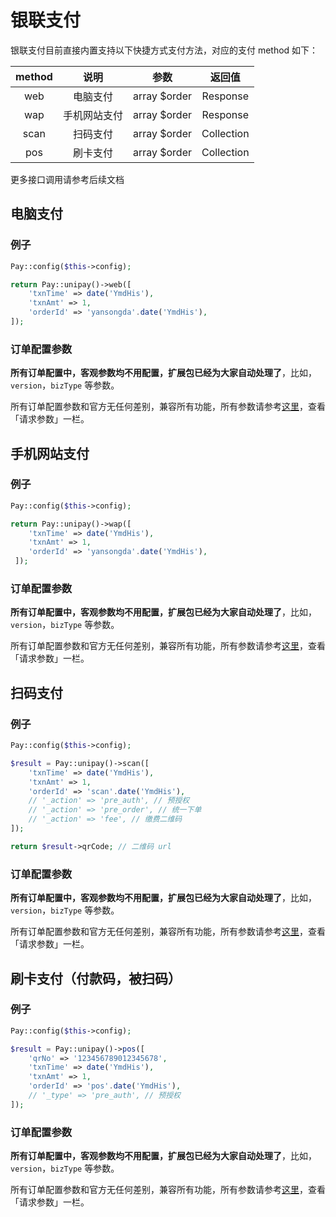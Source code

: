 # 银联支付

银联支付目前直接内置支持以下快捷方式支付方法，对应的支付 method 如下：

|  method  |   说明   |      参数      |    返回值     |
|:--------:|:------:|:------------:|:----------:|
|   web    |  电脑支付  | array $order |  Response  |
|   wap    | 手机网站支付 | array $order |  Response  |
|   scan   |  扫码支付  | array $order | Collection |
|   pos    |  刷卡支付  | array $order | Collection |

更多接口调用请参考后续文档

## 电脑支付

### 例子

```php
Pay::config($this->config);

return Pay::unipay()->web([
    'txnTime' => date('YmdHis'),
    'txnAmt' => 1,
    'orderId' => 'yansongda'.date('YmdHis'),
]);
```

### 订单配置参数

**所有订单配置中，客观参数均不用配置，扩展包已经为大家自动处理了**，比如，`version`，`bizType` 等参数。

所有订单配置参数和官方无任何差别，兼容所有功能，所有参数请参考[这里](https://open.unionpay.com/tjweb/acproduct/APIList?acpAPIId=754&apiservId=448&version=V2.2&bussType=0)，查看「请求参数」一栏。

## 手机网站支付

### 例子

```php
Pay::config($this->config);

return Pay::unipay()->wap([
    'txnTime' => date('YmdHis'),
    'txnAmt' => 1,
    'orderId' => 'yansongda'.date('YmdHis'),
 ]);
```

### 订单配置参数

**所有订单配置中，客观参数均不用配置，扩展包已经为大家自动处理了**，比如，`version`，`bizType` 等参数。

所有订单配置参数和官方无任何差别，兼容所有功能，所有参数请参考[这里](https://open.unionpay.com/tjweb/acproduct/APIList?acpAPIId=754&apiservId=448&version=V2.2&bussType=0)，查看「请求参数」一栏。

## 扫码支付

### 例子

```php
Pay::config($this->config);

$result = Pay::unipay()->scan([
    'txnTime' => date('YmdHis'),
    'txnAmt' => 1,
    'orderId' => 'scan'.date('YmdHis'),
    // '_action' => 'pre_auth', // 预授权
    // '_action' => 'pre_order', // 统一下单
    // '_action' => 'fee', // 缴费二维码
]);

return $result->qrCode; // 二维码 url
```

### 订单配置参数

**所有订单配置中，客观参数均不用配置，扩展包已经为大家自动处理了**，比如，`version`，`bizType` 等参数。

所有订单配置参数和官方无任何差别，兼容所有功能，所有参数请参考[这里](https://open.unionpay.com/tjweb/acproduct/APIList?acpAPIId=793&apiservId=468&version=V2.2&bussType=0)，查看「请求参数」一栏。

## 刷卡支付（付款码，被扫码）

### 例子

```php
Pay::config($this->config);

$result = Pay::unipay()->pos([
    'qrNo' => '123456789012345678',
    'txnTime' => date('YmdHis'),
    'txnAmt' => 1,
    'orderId' => 'pos'.date('YmdHis'),
    // '_type' => 'pre_auth', // 预授权
]);
```

### 订单配置参数

**所有订单配置中，客观参数均不用配置，扩展包已经为大家自动处理了**，比如，`version`，`bizType` 等参数。

所有订单配置参数和官方无任何差别，兼容所有功能，所有参数请参考[这里](https://opendocs.alipay.com/apis/api_1/alipay.trade.pay)，查看「请求参数」一栏。
